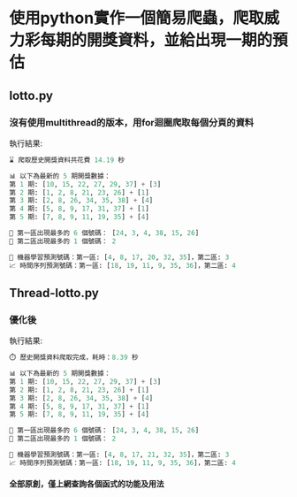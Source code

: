 # 使用python實作一個簡易爬蟲，爬取威力彩每期的開獎資料，並給出現一期的預估

## lotto.py
### 沒有使用multithread的版本，用for迴圈爬取每個分頁的資料
執行結果:
```py
⌛ 爬取歷史開獎資料共花費 14.19 秒

📊 以下為最新的 5 期開獎數據：
第 1 期: [10, 15, 22, 27, 29, 37] + [3]
第 2 期: [1, 2, 8, 21, 23, 26] + [1]
第 3 期: [2, 8, 26, 34, 35, 38] + [4]
第 4 期: [5, 8, 9, 17, 31, 37] + [1]
第 5 期: [7, 8, 9, 11, 19, 35] + [4]

📌 第一區出現最多的 6 個號碼： [24, 3, 4, 38, 15, 26]
📌 第二區出現最多的 1 個號碼： 2

🤖 機器學習預測號碼：第一區: [4, 8, 17, 20, 32, 35]，第二區: 3
📈 時間序列預測號碼：第一區: [18, 19, 11, 9, 35, 36]，第二區: 4
```

## Thread-lotto.py
### 優化後
執行結果:
```py
⏱️ 歷史開獎資料爬取完成，耗時：8.39 秒

📊 以下為最新的 5 期開獎數據：
第 1 期: [10, 15, 22, 27, 29, 37] + [3]
第 2 期: [1, 2, 8, 21, 23, 26] + [1]
第 3 期: [2, 8, 26, 34, 35, 38] + [4]
第 4 期: [5, 8, 9, 17, 31, 37] + [1]
第 5 期: [7, 8, 9, 11, 19, 35] + [4]

📌 第一區出現最多的 6 個號碼： [24, 3, 4, 38, 15, 26]
📌 第二區出現最多的 1 個號碼： 2

🤖 機器學習預測號碼：第一區: [4, 8, 17, 21, 32, 35]，第二區: 3
📈 時間序列預測號碼：第一區: [18, 19, 11, 9, 35, 36]，第二區: 4
```

#### 全部原創，僅上網查詢各個函式的功能及用法
